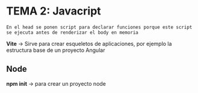 # TEMA 2: Javacript

`En el head se ponen script para declarar funciones porque este script se ejecuta antes de renderizar el body en memoria`

**Vite** -> Sirve para crear esqueletos de aplicaciones, por ejemplo la estructura base de un proyecto Angular

## Node

**npm init** -> para crear un proyecto node      